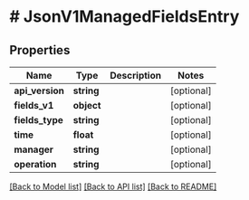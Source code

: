 # # JsonV1ManagedFieldsEntry

## Properties

Name | Type | Description | Notes
------------ | ------------- | ------------- | -------------
**api_version** | **string** |  | [optional]
**fields_v1** | **object** |  | [optional]
**fields_type** | **string** |  | [optional]
**time** | **float** |  | [optional]
**manager** | **string** |  | [optional]
**operation** | **string** |  | [optional]

[[Back to Model list]](../../README.md#models) [[Back to API list]](../../README.md#endpoints) [[Back to README]](../../README.md)
